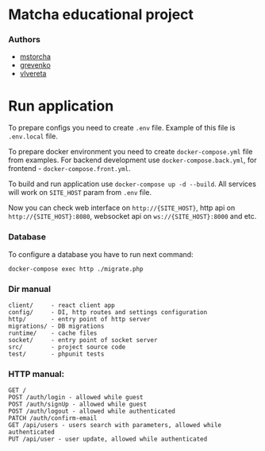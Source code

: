 # Matcha educational project

### Authors
* [mstorcha](https://github.com/strorch)
* [grevenko](https://github.com/charmingelle/)
* [vlvereta](https://github.com/vlvereta/)

# Run application

To prepare configs you need to create ``.env`` file. Example of this file is ``.env.local`` file.

To prepare docker environment you need to create ``docker-compose.yml`` file from examples.
For backend development use ``docker-compose.back.yml``, for frontend - ``docker-compose.front.yml``.

To build and run application use ``docker-compose up -d --build``. All services will work on `SITE_HOST` param from `.env` file.

Now you can check web interface on `http://{SITE_HOST}`, http api on `http://{SITE_HOST}:8080`, websocket api on `ws://{SITE_HOST}:8000` and etc.

### Database

To configure a database you have to run next command:
   
    docker-compose exec http ./migrate.php
    
### Dir manual

    client/     - react client app
    config/     - DI, http routes and settings configuration
    http/       - entry point of http server
    migrations/ - DB migrations
    runtime/    - cache files
    socket/     - entry point of socket server
    src/        - project source code
    test/       - phpunit tests

### HTTP manual:

    GET /
    POST /auth/login - allowed while guest
    POST /auth/signUp - allowed while guest
    POST /auth/logout - allowed while authenticated
    PATCH /auth/confirm-email
    GET /api/users - users search with parameters, allowed while authenticated
    PUT /api/user - user update, allowed while authenticated
